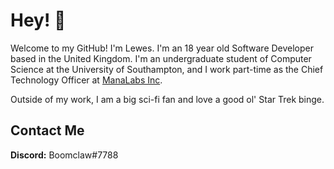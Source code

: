 # Hey! :wave:

Welcome to my GitHub! I'm Lewes. I'm an 18 year old Software Developer based in the United Kingdom. I'm an undergraduate student of Computer Science at the University of Southampton, and I work part-time as the Chief Technology Officer at [ManaLabs Inc](https://manalabs.io/).

Outside of my work, I am a big sci-fi fan and love a good ol' Star Trek binge. 


## Contact Me
**Discord:** Boomclaw#7788
